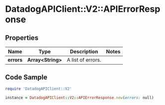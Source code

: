 # DatadogAPIClient::V2::APIErrorResponse

## Properties

Name | Type | Description | Notes
------------ | ------------- | ------------- | -------------
**errors** | **Array&lt;String&gt;** | A list of errors. | 

## Code Sample

```ruby
require 'DatadogAPIClient::V2'

instance = DatadogAPIClient::V2::APIErrorResponse.new(errors: null)
```


